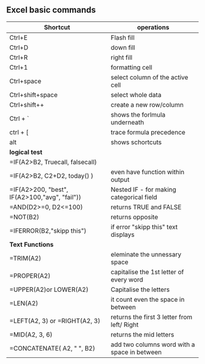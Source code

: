 ## Excel basic commands

|Shortcut  | operations  |
|----------|-------------|
|Ctrl+E    | Flash fill |
|Ctrl+D    | down fill |
|Ctrl+R    | right fill |
|Ctrl+1    | formatting cell |
|Ctrl+space| select column of the active cell |
|Ctrl+shift+space| select whole data |
|Ctrl+shift++| create a new row/column|
| Ctrl + ` | shows the forlmula underneath|
| ctrl + [ | trace formula precedence |
| alt  | shows schortcuts |
| **logical test**  |  |
|=IF(A2>B2, Truecall, falsecall)   |  |
|=IF(A2>B2,  C2+D2, today() )  |  even have function within output | 
|=IF(A2>200, "best", IF(A2>100,"avg", "fail"))   | Nested IF - for making categorical field |
|=AND(D2>=0, D2<=100)   | returns TRUE and FALSE   |
|=NOT(B2)  | returns opposite   |
|=IFERROR(B2,"skipp this")  | if error "skipp this" text displays |
| **Text Functions**   |   |
| =TRIM(A2)   | eleminate the unnessary space   |
| =PROPER(A2)  | capitalise the 1st letter  of every word   |
| =UPPER(A2)or LOWER(A2)    | Capitalise the letters   |
| =LEN(A2)   | it count even the space in between  |
| =LEFT(A2, 3) or  =RIGHT(A2, 3) | returns the first 3 letter from left/ Right|
| =MID(A2, 3, 6) | returns the mid letters  |
| =CONCATENATE( A2, " ", B2)   | add two columns word  with a space in between|


